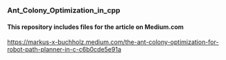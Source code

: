### Ant_Colony_Optimization_in_cpp

#### This repository includes files for the article on Medium.com
https://markus-x-buchholz.medium.com/the-ant-colony-optimization-for-robot-path-planner-in-c-c6b0cde5e91a

